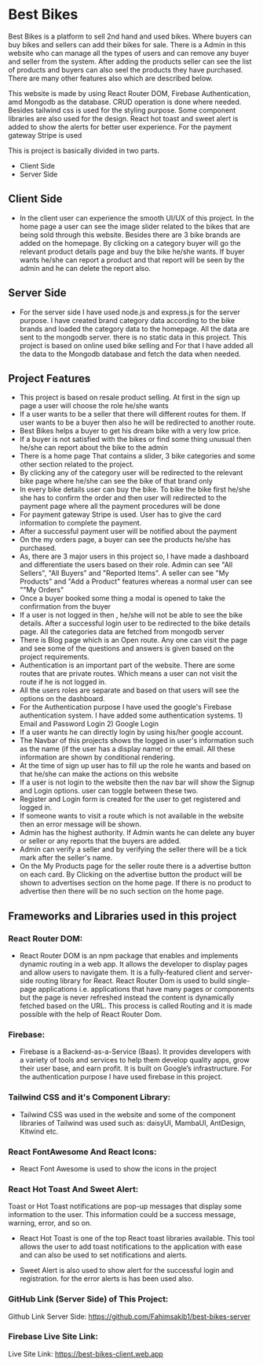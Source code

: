 # Best Bikes
Best Bikes is a platform to sell 2nd hand and used bikes. Where buyers can buy bikes and sellers can add their bikes for sale. There is a Admin in this website who can manage all the types of users and can remove any buyer and seller from the system. After adding the products seller can see the list of products and buyers can also seel the products they have purchased. There are many other features also which are described below.

This website is made by using React Router DOM, Firebase Authentication, amd Mongodb as the database. CRUD operation is done where needed. Besides tailwind css is used for the styling purpose. Some component libraries are also used for the design. React hot toast and sweet alert is added to show the alerts for better user experience. For the payment gateway Stripe is used

This is project is basically divided in two parts. 
- Client Side
- Server Side

## Client Side
- In the client user can experience the smooth UI/UX of this project. In the home page a user can see the image slider related to the bikes that are being sold through this website. Besides there are 3 bike brands are added on the homepage. By clicking on a category buyer will go the relevant product details page and buy the bike he/she wants. If buyer wants he/she can report a product and that report will be seen by the admin and he can delete the report also.

## Server Side
- For the server side I have used node.js and express.js for the server purpose. I have created brand category data according to the bike brands and loaded the category data to the homepage. All the data are sent to the mongodb server. there is no static data in this project. This project is based on online used bike selling and For that I have added all the data to the Mongodb database and fetch the data when needed.

## Project Features
- This project is based on resale product selling. At first in the sign up page a user will choose the role he/she wants
- If a user wants to be a seller that there will different routes for them. If user wants to be a buyer then also he will be redirected to another route.
- Best Bikes helps a buyer to get his dream bike with a very low price.
- If a buyer is not satisfied with the bikes or find some thing unusual then he/she can report about the bike to the admin
- There is a home page That contains a slider, 3 bike categories and some other section related to the project.
- By clicking any of the category user will be redirected to the relevant bike page where he/she can see the bike of that brand only
- In every bike details user can buy the bike. To bike the bike first he/she she has to confirm the order and then user will redirected to the payment page where all the payment procedures will be done
- For payment gateway Stripe is used. User has to give the card information to complete the payment.
- After a successful payment user will be notified about the payment
- On the my orders page, a buyer can see the products he/she has purchased.
- As, there are 3 major users in this project so, I have made a dashboard and differentiate the users based on their role. Admin can see "All Sellers", "All Buyers" and "Reported Items". A seller can see "My Products" and "Add a Product" features whereas a normal user can see ""My Orders"
- Once a buyer booked some thing a modal is opened to take the confirmation from the buyer
- If a user is not logged in then , he/she will not be able to see the bike details. After a successful login user to be redirected to the bike details page. All the categories data are fetched from mongodb server 
- There is Blog page which is an Open route. Any one can visit the page and see some of the questions and answers is given based on the project requirements.
- Authentication is an important part of the website. There are some routes that are private routes. Which means a user can not visit the route if he is not logged in.
- All the users roles are separate and based on that users will see the options on the dashboard.
- For the Authentication purpose I have used the google's Firebase authentication system. I have added some authentication systems. 1) Email and Password Login 2) Google Login 
- If a user wants he can directly login by using his/her google account.
- The Navbar of this projects shows the logged in user's information such as the name (if the user has a display name) or the email. All these information are shown by conditional rendering.
- At the time of sign up user has to fill up the role he wants and based on that he/she can make the actions on this website
- If a user is not login to the website then the nav bar will show the Signup and Login options. user can toggle between these two.
- Register and Login form is created for the user to get registered and logged in.
- If someone wants to visit a route which is not available in the website then an error message will be shown.  
- Admin has the highest authority. If Admin wants he can delete any buyer or seller or any reports that the buyers are added.
- Admin can verify a seller and by verifying the seller there will be a tick mark after the seller's name.
- On the My Products page for the seller route there is a advertise button on each card. By Clicking on the advertise button the product will be shown to advertises section on the home page. If there is no product to advertise then there will be no such section on the home page.


## Frameworks and Libraries used in this project
### React Router DOM: 
- React Router DOM is an npm package that enables and implements dynamic routing in a web app. It allows the developer to display pages and allow users to navigate them. It is a fully-featured client and server-side routing library for React. React Router Dom is used to build single-page applications i.e. applications that have many pages or components but the page is never refreshed instead the content is dynamically fetched based on the URL. This process is called Routing and it is made possible with the help of React Router Dom.

### Firebase: 
- Firebase is a Backend-as-a-Service (Baas). It provides developers with a variety of tools and services to help them develop quality apps, grow their user base, and earn profit. It is built on Google’s infrastructure. For the authentication  purpose I have used firebase in this project.

### Tailwind CSS and it's Component Library: 
- Tailwind CSS was used in the website and some of the component libraries of Tailwind was used such as: daisyUI, MambaUI, AntDesign, Kitwind etc. 

### React FontAwesome  And React Icons: 
- React Font Awesome is used to show the icons in the project 

### React Hot Toast  And Sweet Alert: 
Toast or Hot Toast notifications are pop-up messages that display some information to the user. This information could be a success message, warning, error, and so on.

- React Hot Toast is one of the top React toast libraries available. This tool allows the user to add toast notifications to the application with ease and can also be used to set notifications and alerts.

- Sweet Alert is also used to show alert for the successful login and registration. for the error alerts is has been used also.


### GitHub Link (Server Side) of This Project:
Github Link Server Side:  https://github.com/Fahimsakib1/best-bikes-server
### Firebase Live Site Link:
Live Site Link: https://best-bikes-client.web.app
